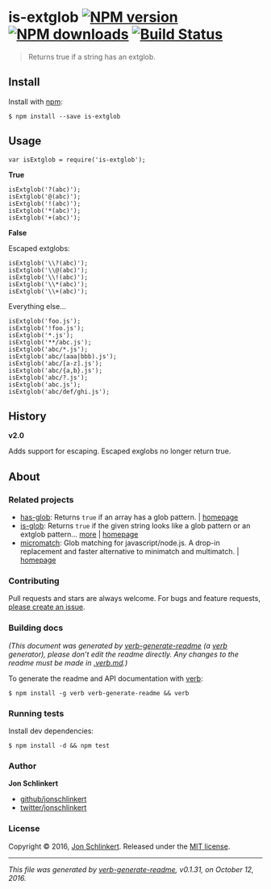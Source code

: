 is-extglob [![NPM version](https://img.shields.io/npm/v/is-extglob.svg?style=flat)](https://www.npmjs.com/package/is-extglob) [![NPM downloads](https://img.shields.io/npm/dm/is-extglob.svg?style=flat)](https://npmjs.org/package/is-extglob) [![Build Status](https://img.shields.io/travis/jonschlinkert/is-extglob.svg?style=flat)](https://travis-ci.org/jonschlinkert/is-extglob)
========================================================================================================================================================================================================================================================================================================================================================================================

> Returns true if a string has an extglob.

Install
-------

Install with [npm](https://www.npmjs.com/):

    $ npm install --save is-extglob

Usage
-----

    var isExtglob = require('is-extglob');

**True**

    isExtglob('?(abc)');
    isExtglob('@(abc)');
    isExtglob('!(abc)');
    isExtglob('*(abc)');
    isExtglob('+(abc)');

**False**

Escaped extglobs:

    isExtglob('\\?(abc)');
    isExtglob('\\@(abc)');
    isExtglob('\\!(abc)');
    isExtglob('\\*(abc)');
    isExtglob('\\+(abc)');

Everything else…

    isExtglob('foo.js');
    isExtglob('!foo.js');
    isExtglob('*.js');
    isExtglob('**/abc.js');
    isExtglob('abc/*.js');
    isExtglob('abc/(aaa|bbb).js');
    isExtglob('abc/[a-z].js');
    isExtglob('abc/{a,b}.js');
    isExtglob('abc/?.js');
    isExtglob('abc.js');
    isExtglob('abc/def/ghi.js');

History
-------

**v2.0**

Adds support for escaping. Escaped exglobs no longer return true.

About
-----

### Related projects

-   [has-glob](https://www.npmjs.com/package/has-glob): Returns `true` if an array has a glob pattern. | [homepage](https://github.com/jonschlinkert/has-glob "Returns `true` if an array has a glob pattern.")
-   [is-glob](https://www.npmjs.com/package/is-glob): Returns `true` if the given string looks like a glob pattern or an extglob pattern… [more](https://github.com/jonschlinkert/is-glob) | [homepage](https://github.com/jonschlinkert/is-glob "Returns `true` if the given string looks like a glob pattern or an extglob pattern. This makes it easy to create code that only uses external modules like node-glob when necessary, resulting in much faster code execution and initialization time, and a bet")
-   [micromatch](https://www.npmjs.com/package/micromatch): Glob matching for javascript/node.js. A drop-in replacement and faster alternative to minimatch and multimatch. | [homepage](https://github.com/jonschlinkert/micromatch "Glob matching for javascript/node.js. A drop-in replacement and faster alternative to minimatch and multimatch.")

### Contributing

Pull requests and stars are always welcome. For bugs and feature requests, [please create an issue](../../issues/new).

### Building docs

*(This document was generated by [verb-generate-readme](https://github.com/verbose/verb-generate-readme) (a [verb](https://github.com/verbose/verb) generator), please don’t edit the readme directly. Any changes to the readme must be made in [.verb.md](.verb.md).)*

To generate the readme and API documentation with [verb](https://github.com/verbose/verb):

    $ npm install -g verb verb-generate-readme && verb

### Running tests

Install dev dependencies:

    $ npm install -d && npm test

### Author

**Jon Schlinkert**

-   [github/jonschlinkert](https://github.com/jonschlinkert)
-   [twitter/jonschlinkert](http://twitter.com/jonschlinkert)

### License

Copyright © 2016, [Jon Schlinkert](https://github.com/jonschlinkert). Released under the [MIT license](https://github.com/jonschlinkert/is-extglob/blob/master/LICENSE).

------------------------------------------------------------------------

*This file was generated by [verb-generate-readme](https://github.com/verbose/verb-generate-readme), v0.1.31, on October 12, 2016.*

